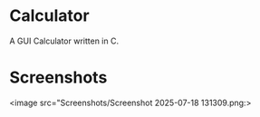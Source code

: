 # Calculator
A GUI Calculator written in C.

# Screenshots
<image src="Screenshots/Screenshot 2025-07-18 131309.png:>
